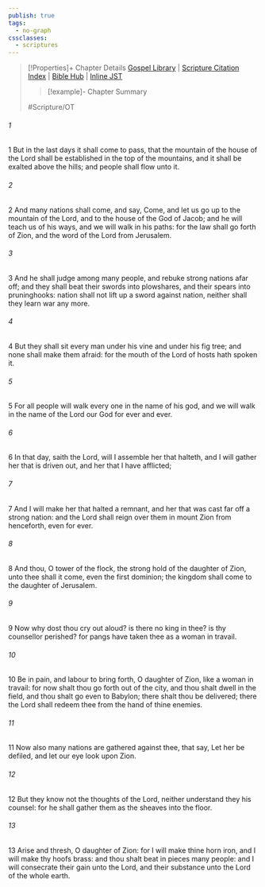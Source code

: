 ```yaml
---
publish: true
tags:
  - no-graph
cssclasses:
  - scriptures
---
```

>[!Properties]+ Chapter Details
>[Gospel Library](https://churchofjesuschrist.org/study/scriptures/ot/micah/4?lang=eng)    |    [Scripture Citation Index](https://scriptures.byu.edu/#08504::c08504)    |    [Bible Hub](https://biblehub.com/micah/4.htm)    |    [Inline JST](https://scripturetoolbox.com/html/ic/Micah/4.html)
>>[!example]- Chapter Summary
>> 
> 
>
>#Scripture/OT
###### 1
1 But in the last days it shall come to pass, that the mountain of the house of the Lord shall be established in the top of the mountains, and it shall be exalted above the hills; and people shall flow unto it.
###### 2
2 And many nations shall come, and say, Come, and let us go up to the mountain of the Lord, and to the house of the God of Jacob; and he will teach us of his ways, and we will walk in his paths: for the law shall go forth of Zion, and the word of the Lord from Jerusalem.
###### 3
3 And he shall judge among many people, and rebuke strong nations afar off; and they shall beat their swords into plowshares, and their spears into pruninghooks: nation shall not lift up a sword against nation, neither shall they learn war any more.
###### 4
4 But they shall sit every man under his vine and under his fig tree; and none shall make them afraid: for the mouth of the Lord of hosts hath spoken it.
###### 5
5 For all people will walk every one in the name of his god, and we will walk in the name of the Lord our God for ever and ever.
###### 6
6 In that day, saith the Lord, will I assemble her that halteth, and I will gather her that is driven out, and her that I have afflicted;
###### 7
7 And I will make her that halted a remnant, and her that was cast far off a strong nation: and the Lord shall reign over them in mount Zion from henceforth, even for ever.
###### 8
8 And thou, O tower of the flock, the strong hold of the daughter of Zion, unto thee shall it come, even the first dominion; the kingdom shall come to the daughter of Jerusalem.
###### 9
9 Now why dost thou cry out aloud? is there no king in thee? is thy counsellor perished? for pangs have taken thee as a woman in travail.
###### 10
10 Be in pain, and labour to bring forth, O daughter of Zion, like a woman in travail: for now shalt thou go forth out of the city, and thou shalt dwell in the field, and thou shalt go even to Babylon; there shalt thou be delivered; there the Lord shall redeem thee from the hand of thine enemies.
###### 11
11 Now also many nations are gathered against thee, that say, Let her be defiled, and let our eye look upon Zion.
###### 12
12 But they know not the thoughts of the Lord, neither understand they his counsel: for he shall gather them as the sheaves into the floor.
###### 13
13 Arise and thresh, O daughter of Zion: for I will make thine horn iron, and I will make thy hoofs brass: and thou shalt beat in pieces many people: and I will consecrate their gain unto the Lord, and their substance unto the Lord of the whole earth.

